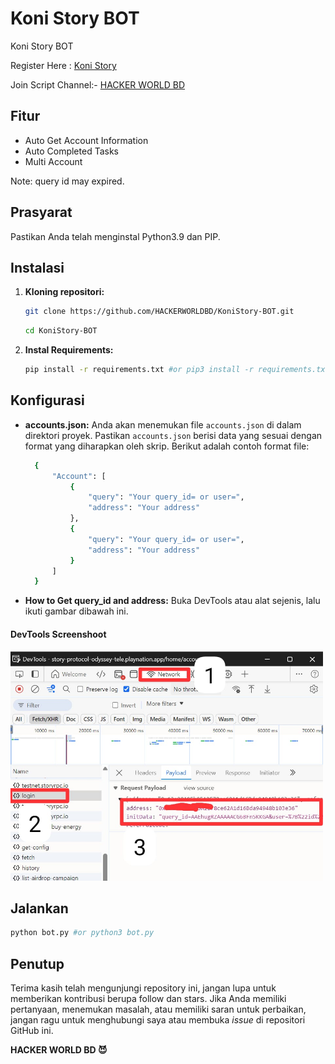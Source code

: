 # Koni Story BOT
Koni Story BOT

Register Here : [Koni Story](https://t.me/KoniStory_bot/app?startapp=KcXG2JKue)

Join Script Channel:- [HACKER WORLD BD](https://t.me/HACKER_WORLD_BD)

## Fitur

  - Auto Get Account Information
  - Auto Completed Tasks
  - Multi Account

Note: query id may expired.

## Prasyarat

Pastikan Anda telah menginstal Python3.9 dan PIP.

## Instalasi

1. **Kloning repositori:**
   ```bash
   git clone https://github.com/HACKERWORLDBD/KoniStory-BOT.git
   ```
   ```bash
   cd KoniStory-BOT
   ```

2. **Instal Requirements:**
   ```bash
   pip install -r requirements.txt #or pip3 install -r requirements.txt
   ```

## Konfigurasi

- **accounts.json:** Anda akan menemukan file `accounts.json` di dalam direktori proyek. Pastikan `accounts.json` berisi data yang sesuai dengan format yang diharapkan oleh skrip. Berikut adalah contoh format file:

  ```bash
    {
        "Account": [
            {
                "query": "Your query_id= or user=",
                "address": "Your address"
            },
            {
                "query": "Your query_id= or user=",
                "address": "Your address"
            }
        ]
    }
  ```

- **How to Get query_id and address:** Buka DevTools atau alat sejenis, lalu ikuti gambar dibawah ini.

<div style="text-align: left;">
  <h4><strong>DevTools Screenshoot</strong></h4>
  <img src="screenshot/ss.jpg" alt="Fetch Data" width="500"/>
</div>

## Jalankan

```bash
python bot.py #or python3 bot.py
```

## Penutup

Terima kasih telah mengunjungi repository ini, jangan lupa untuk memberikan kontribusi berupa follow dan stars.
Jika Anda memiliki pertanyaan, menemukan masalah, atau memiliki saran untuk perbaikan, jangan ragu untuk menghubungi saya atau membuka *issue* di repositori GitHub ini.

**HACKER WORLD BD 😈**